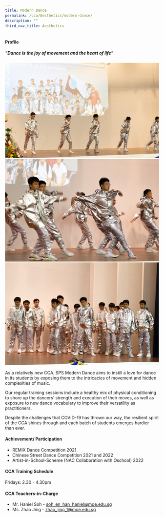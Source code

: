 ```yaml
---
title: Modern Dance
permalink: /cca/Aesthetics/modern-dance/
description: ""
third_nav_title: Aesthetics
---
```

#### **Profile**

##### **"Dance is the joy of movement and the heart of life"**

![](/images/2023updates/dance01.jpg)
<br>
![](/images/2023updates/dance02.jpg)
<br>
![](/images/2023updates/dance03.jpg)
<br>


As a relatively new CCA, SPS Modern Dance aims to instill a love for dance in its students by exposing them to the intricacies of movement and hidden complexities of music.

Our regular training sessions include a healthy mix of physical conditioning to shore up the dancers’ strength and execution of their moves, as well as exposure to new dance vocabulary to improve their versatility as practitioners.

Despite the challenges that COVID-19 has thrown our way, the resilient spirit of the CCA shines through and each batch of students emerges hardier than ever.

#### **Achievement/ Participation**

* REMIX Dance Competition 2021
* Chinese Street Dance Competition 2021 and 2022
* Artist-in-School-Scheme (NAC Collaboration with Oschool) 2022

#### **CCA Training Schedule**

Fridays: 2.30 - 4.30pm

#### **CCA Teachers-in-Charge**

* Mr. Haniel Soh -&nbsp;[soh_en_han_haniel@moe.edu.sg](mailto:soh_en_han_haniel@moe.edu.sg)
* Ms. Zhao Jing -&nbsp;[zhao_jing_1@moe.edu.sg](mailto:zhao_jing_1@moe.edu.sg)